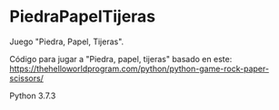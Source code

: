 # PiedraPapelTijeras
Juego "Piedra, Papel, Tijeras".

Código para jugar a "Piedra, papel, tijeras" basado en este: https://thehelloworldprogram.com/python/python-game-rock-paper-scissors/

Python 3.7.3
